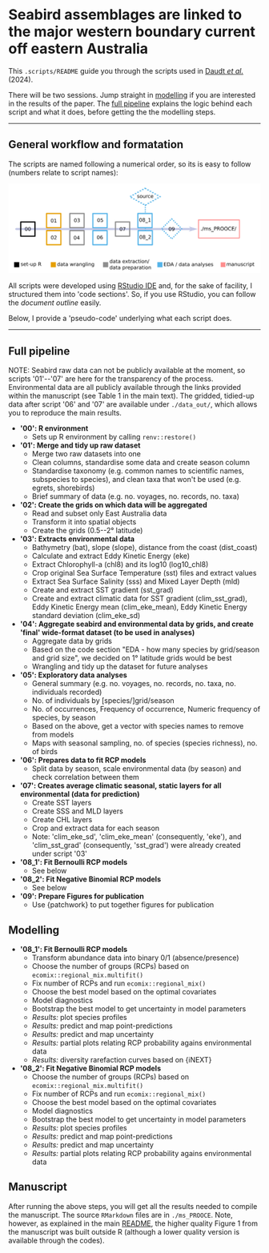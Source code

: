 # Seabird assemblages are linked to the major western boundary current off eastern Australia

This `.scripts/README` guide you through the scripts used in [Daudt *et al.*](https://github.com/nwdaudt/rcp_east-australia-seabirds/tree/main?tab=readme-ov-file#citation) (2024).

There will be two sessions. Jump straight in [modelling](https://github.com/nwdaudt/rcp_east-australia-seabirds/tree/main/scripts#modelling) if you are interested in the results of the paper. The [full pipeline](https://github.com/nwdaudt/rcp_east-australia-seabirds/tree/main/scripts#full-pipeline) explains the logic behind each script and what it does, before getting the the modelling steps.

***
## General workflow and formatation

The scripts are named following a numerical order, so its is easy to follow (numbers relate to script names):

![Fig 1. Scripts workflow](https://github.com/nwdaudt/rcp_east-australia-seabirds/blob/main/scripts/scripts-workflow.png)

All scripts were developed using [RStudio IDE](https://posit.co/products/open-source/rstudio/) and, for the sake of facility, I structured them into 'code sections'. So, if you use RStudio, you can follow the *document outline* easily. 

Below, I provide a 'pseudo-code' underlying what each script does.

***
## Full pipeline

NOTE: Seabird raw data can not be publicly available at the moment, so scripts '01'--'07' are here for the transparency of the process. Environmental data are all publicly available through the links provided within the manuscript (see Table 1 in the main text). The gridded, tidied-up data after script '06' and '07' are available under `./data_out/`, which allows you to reproduce the main results.

* **'00': R environment**
  - Sets up R environment by calling `renv::restore()`
* **'01': Merge and tidy up raw dataset**
  - Merge two raw datasets into one
  - Clean columns, standardise some data and create season column
  - Standardise taxonomy (e.g. common names to scientific names, subspecies to species), and clean taxa that won't be used (e.g. egrets, shorebirds)
  - Brief summary of data (e.g. no. voyages, no. records, no. taxa)
* **'02': Create the grids on which data will be aggregated**
  - Read and subset only East Australia data
  - Transform it into spatial objects
  - Create the grids (0.5--2° latitude)
* **'03': Extracts environmental data**
  - Bathymetry (bat), slope (slope), distance from the coast (dist_coast)
  - Calculate and extract Eddy Kinetic Energy (eke)
  - Extract Chlorophyll-a (chl8) and its log10 (log10_chl8)
  - Crop original Sea Surface Temperature (sst) files and extract values
  - Extract Sea Surface Salinity (sss) and Mixed Layer Depth (mld)
  - Create and extract SST gradient (sst_grad)
  - Create and extract climatic data for SST gradient (clim_sst_grad), Eddy Kinetic Energy mean (clim_eke_mean), Eddy Kinetic Energy standard deviation (clim_eke_sd)
* **'04': Aggregate seabird and environmental data by grids, and create 'final' wide-format dataset (to be used in analyses)**
  - Aggregate data by grids
  - Based on the code section "EDA - how many species by grid/season and grid size", we decided on 1° latitude grids would be best
  - Wrangling and tidy up the dataset for future analyses
* **'05': Exploratory data analyses**
  - General summary (e.g. no. voyages, no. records, no. taxa, no. individuals recorded)
  - No. of individuals by [species/]grid/season
  - No. of occurrences, Frequency of occurrence, Numeric frequency of species, by season
  - Based on the above, get a vector with species names to remove from models
  - Maps with seasonal sampling, no. of species (species richness), no. of birds
* **'06': Prepares data to fit RCP models**
  - Split data by season, scale environmental data (by season) and check correlation between them
* **'07': Creates average climatic seasonal, static layers for all environmental (data for prediction)**
  - Create SST layers
  - Create SSS and MLD layers
  - Create CHL layers
  - Crop and extract data for each season
  - Note: 'clim_eke_sd', 'clim_eke_mean' (consequently, 'eke'), and 'clim_sst_grad' (consequently, 'sst_grad') were already created under script '03'
* **'08_1': Fit Bernoulli RCP models**
  - See below
* **'08_2': Fit Negative Binomial RCP models**
  - See below
* **'09': Prepare Figures for publication**
  - Use {patchwork} to put together figures for publication

## Modelling

* **'08_1': Fit Bernoulli RCP models**
  - Transform abundance data into binary 0/1 (absence/presence)
  - Choose the number of groups (RCPs) based on `ecomix::regional_mix.multifit()`
  - Fix number of RCPs and run `ecomix::regional_mix()`
  - Choose the best model based on the optimal covariates
  - Model diagnostics
  - Bootstrap the best model to get uncertainty in model parameters
  - *Results:* plot species profiles
  - *Results:* predict and map point-predictions
  - *Results:* predict and map uncertainty
  - *Results:* partial plots relating RCP probability agains environmental data
  - *Results:* diversity rarefaction curves based on {iNEXT}
* **'08_2': Fit Negative Binomial RCP models**
  - Choose the number of groups (RCPs) based on `ecomix::regional_mix.multifit()`
  - Fix number of RCPs and run `ecomix::regional_mix()`
  - Choose the best model based on the optimal covariates
  - Model diagnostics
  - Bootstrap the best model to get uncertainty in model parameters
  - *Results:* plot species profiles
  - *Results:* predict and map point-predictions
  - *Results:* predict and map uncertainty
  - *Results:* partial plots relating RCP probability agains environmental data

## Manuscript

After running the above steps, you will get all the results needed to compile the manuscript. The source `RMarkdown` files are in  `./ms_PROOCE`. Note, however, as explained in the main [README](https://github.com/nwdaudt/rcp_east-australia-seabirds/blob/main/README.md), the higher quality Figure 1 from the manuscript was built outside R (although a lower quality version is available through the codes). 